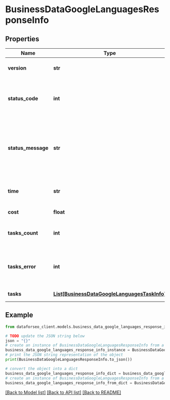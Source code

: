 # BusinessDataGoogleLanguagesResponseInfo


## Properties

Name | Type | Description | Notes
------------ | ------------- | ------------- | -------------
**version** | **str** | the current version of the API | [optional] 
**status_code** | **int** | general status code you can find the full list of the response codes here | [optional] 
**status_message** | **str** | general informational message you can find the full list of general informational messages here | [optional] 
**time** | **str** | total execution time, seconds | [optional] 
**cost** | **float** | total tasks cost, USD | [optional] 
**tasks_count** | **int** | the number of tasks in the tasks array | [optional] 
**tasks_error** | **int** | the number of tasks in the tasks array returned with an error | [optional] 
**tasks** | [**List[BusinessDataGoogleLanguagesTaskInfo]**](BusinessDataGoogleLanguagesTaskInfo.md) | array of tasks | [optional] 

## Example

```python
from dataforseo_client.models.business_data_google_languages_response_info import BusinessDataGoogleLanguagesResponseInfo

# TODO update the JSON string below
json = "{}"
# create an instance of BusinessDataGoogleLanguagesResponseInfo from a JSON string
business_data_google_languages_response_info_instance = BusinessDataGoogleLanguagesResponseInfo.from_json(json)
# print the JSON string representation of the object
print(BusinessDataGoogleLanguagesResponseInfo.to_json())

# convert the object into a dict
business_data_google_languages_response_info_dict = business_data_google_languages_response_info_instance.to_dict()
# create an instance of BusinessDataGoogleLanguagesResponseInfo from a dict
business_data_google_languages_response_info_from_dict = BusinessDataGoogleLanguagesResponseInfo.from_dict(business_data_google_languages_response_info_dict)
```
[[Back to Model list]](../README.md#documentation-for-models) [[Back to API list]](../README.md#documentation-for-api-endpoints) [[Back to README]](../README.md)


